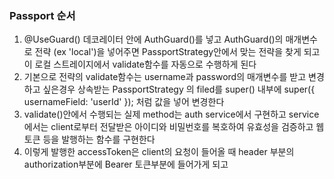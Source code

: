 ### Passport 순서
1. @UseGuard() 데코레이터 안에 AuthGuard()를 넣고 AuthGuard()의 매개변수로 전략 (ex 'local')을 넣어주면 PassportStrategy안에서 맞는 전략을 찾게 되고 이 로컬 스트레이지에서 validate함수를 자동으로 수행하게 된다
2. 기본으로 전략의 validate함수는 username과 password의 매개변수를 받고 변경하고 싶은경우 상속받는 PassportStrategy 의 filed를 super() 내부에 super({ usernameField: 'userId' }); 처럼 값을 넣어 변경한다
3. validate()안에서 수행되는 실제 method는 auth service에서 구현하고 service에서는 client로부터 전달받은 아이디와 비밀번호를 복호하여 유효성을 검증하고 웹토큰 등을 발행하는 함수를 구현한다 
4. 이렇게 발행한 accessToken은 client의 요청이 들어올 때 header 부분의 authorization부분에 Bearer 토큰부분에 들어가게 되고
